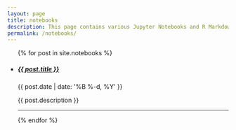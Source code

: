 ```yaml
---
layout: page
title: notebooks
description: This page contains various Jupyter Notebooks and R Markdown HTML files created for use in data science projects. 
permalink: /notebooks/
---
```


<ul class="post-list">
    {% for post in site.notebooks %}
      <li>
        <h5><a class="post-title" href="{{ post.url | prepend: site.baseurl }}">{{ post.title }}</a></h5>
        <p class="post-meta">{{ post.date | date: '%B %-d, %Y' }}</p>
        <p>{{ post.description }}</p>
        <hr/>
      </li>
    {% endfor %}
</ul>
